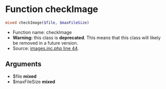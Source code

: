 Function checkImage
===========================





```php
mixed checkImage($file, $maxFileSize)
```

* Function name: checkImage
* **Warning:** this class is **deprecated**. This means that this class will likely be removed in a future version.
* Source: [images.inc.php line 44](https://github.com/PrestaShop/PrestaShop/blob/1.5.2.0/images.inc.php#L44).

Arguments
---------

* $file **mixed**
* $maxFileSize **mixed**

